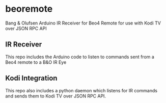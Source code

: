 # beoremote
Bang &amp; Olufsen Arduino IR Receiver for Beo4 Remote for use with Kodi TV over JSON RPC API

## IR Receiver

This repo includes the Arduino code to listen to commands sent from a Beo4 remote to a B&O IR Eye

## Kodi Integration

This repo also includes a python daemon which listens for IR commands and sends them to Kodi TV over JSON RPC API. 
